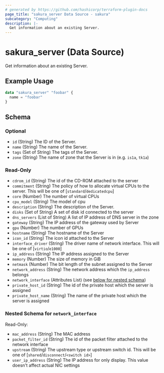 ```yaml
---
# generated by https://github.com/hashicorp/terraform-plugin-docs
page_title: "sakura_server Data Source - sakura"
subcategory: "Computing"
description: |-
  Get information about an existing Server.
---
```


# sakura_server (Data Source)

Get information about an existing Server.

## Example Usage

```terraform
data "sakura_server" "foobar" {
  name = "foobar"
}
```

<!-- schema generated by tfplugindocs -->
## Schema

### Optional

- `id` (String) The ID of the Server.
- `name` (String) The name of the Server.
- `tags` (Set of String) The tags of the Server.
- `zone` (String) The name of zone that the Server is in (e.g. `is1a`, `tk1a`)

### Read-Only

- `cdrom_id` (String) The id of the CD-ROM attached to the server
- `commitment` (String) The policy of how to allocate virtual CPUs to the server. This will be one of [`standard`/`dedicatedcpu`]
- `core` (Number) The number of virtual CPUs
- `cpu_model` (String) The model of cpu
- `description` (String) The description of the Server.
- `disks` (Set of String) A set of disk id connected to the server
- `dns_servers` (List of String) A list of IP address of DNS server in the zone
- `gateway` (String) The IP address of the gateway used by Server
- `gpu` (Number) The number of GPUs
- `hostname` (String) The hostname of the Server
- `icon_id` (String) The icon id attached to the Server
- `interface_driver` (String) The driver name of network interface. This will be one of [`virtio`/`e1000`]
- `ip_address` (String) The IP address assigned to the Server
- `memory` (Number) The size of memory in GiB
- `netmask` (Number) The bit length of the subnet assigned to the Server
- `network_address` (String) The network address which the `ip_address` belongs
- `network_interface` (Attributes List) (see [below for nested schema](#nestedatt--network_interface))
- `private_host_id` (String) The id of the private host which the server is assigned
- `private_host_name` (String) The name of the private host which the server is assigned

<a id="nestedatt--network_interface"></a>
### Nested Schema for `network_interface`

Read-Only:

- `mac_address` (String) The MAC address
- `packet_filter_id` (String) The id of the packet filter attached to the network interface
- `upstream` (String) The upstream type or upstream switch id. This will be one of [`shared`/`disconnect`/`<switch id>`]
- `user_ip_address` (String) The IP address for only display. This value doesn't affect actual NIC settings
